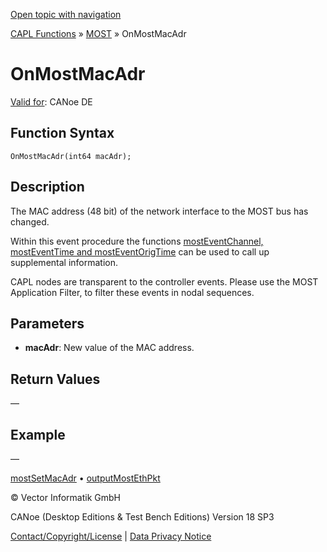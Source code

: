 [Open topic with navigation](../../../../../CANoeDEFamily.htm#Topics/CAPLFunctions/MOST/EventProcedures/CAPLfunctionOnMOSTMacAdr.md)

[CAPL Functions](../../CAPLfunctions.md) » [MOST](../CAPLfunctionsMOSTOverview.md) » OnMostMacAdr

# OnMostMacAdr

[Valid for](../../../Shared/FeatureAvailability.md): CANoe DE

## Function Syntax

```plaintext
OnMostMacAdr(int64 macAdr);
```

## Description

The MAC address (48 bit) of the network interface to the MOST bus has changed.

Within this event procedure the functions [mostEventChannel, mostEventTime and mostEventOrigTime](../Functions/CAPLfunctionMOSTEvent.md) can be used to call up supplemental information.

CAPL nodes are transparent to the controller events. Please use the MOST Application Filter, to filter these events in nodal sequences.

## Parameters

- **macAdr**: New value of the MAC address.

## Return Values

—

## Example

—

[mostSetMacAdr](../Functions/CAPLfunctionMOSTSetGetMacAdr.md) • [outputMostEthPkt](../Functions/CAPLfunctionMOSTOutputMostEthPkt.md)

© Vector Informatik GmbH

CANoe (Desktop Editions & Test Bench Editions) Version 18 SP3

[Contact/Copyright/License](../../../Shared/ContactCopyrightLicense.md) | [Data Privacy Notice](https://www.vector.com/int/en/company/get-info/privacy-policy/)
